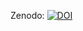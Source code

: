 Zenodo:
[![DOI](https://zenodo.org/badge/DOI/10.5281/zenodo.15121301.svg)](https://doi.org/10.5281/zenodo.15121301)
